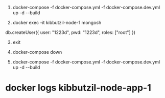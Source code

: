 1. docker-compose -f docker-compose.yml -f docker-compose.dev.yml up -d --build

2. docker exec -it kibbutzil-node-1 mongosh

db.createUser({
  user: "1223d",
  pwd: "1223d",
  roles: ["root"]
})

3. exit

4. docker-compose down

5. docker-compose -f docker-compose.yml -f docker-compose.dev.yml up -d --build




# docker logs kibbutzil-node-app-1


